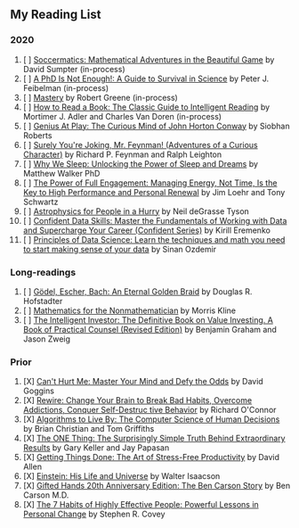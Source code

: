 ## My Reading List

### 2020


1. [ ] [Soccermatics: Mathematical Adventures in the Beautiful Game](https://www.amazon.com/gp/product/1472924142/ref=ppx_yo_dt_b_asin_title_o00_s00?ie=UTF8&psc=1) by David Sumpter (in-process)
1. [ ] [A PhD Is Not Enough!: A Guide to Survival in Science](https://www.amazon.com/gp/product/0465022227/ref=ppx_yo_dt_b_search_asin_image?ie=UTF8&psc=1) by Peter J. Feibelman (in-process)
1. [ ] [Mastery](https://www.amazon.com/gp/product/014312417X/ref=ppx_yo_dt_b_search_asin_image?ie=UTF8&psc=1) by Robert Greene (in-process)
1. [ ] [How to Read a Book: The Classic Guide to Intelligent Reading](https://www.amazon.com/gp/product/0671212095/ref=ppx_yo_dt_b_search_asin_image?ie=UTF8&psc=1) by Mortimer J. Adler and Charles Van Doren (in-process)
1. [ ] [Genius At Play: The Curious Mind of John Horton Conway](https://www.amazon.com/gp/product/1620405954/ref=ppx_yo_dt_b_asin_title_o00_s00?ie=UTF8&psc=1) by Siobhan Roberts
1. [ ] [Surely You're Joking, Mr. Feynman! (Adventures of a Curious Character)](https://www.amazon.com/gp/product/0393316041/ref=ppx_yo_dt_b_search_asin_image?ie=UTF8&psc=1) by Richard P. Feynman and Ralph Leighton
1. [ ] [Why We Sleep: Unlocking the Power of Sleep and Dreams](https://www.amazon.com/gp/product/1501144324/ref=ppx_yo_dt_b_search_asin_image?ie=UTF8&psc=1) by Matthew Walker PhD
1. [ ] [The Power of Full Engagement: Managing Energy, Not Time, Is the Key to High Performance and Personal Renewal](https://www.amazon.com/gp/product/0743226755/ref=ppx_yo_dt_b_search_asin_image?ie=UTF8&psc=1) by Jim Loehr and Tony Schwartz
1. [ ] [Astrophysics for People in a Hurry](https://www.amazon.com/gp/product/0393609391/ref=ppx_yo_dt_b_search_asin_image?ie=UTF8&psc=1) by Neil deGrasse Tyson
1. [ ] [Confident Data Skills: Master the Fundamentals of Working with Data and Supercharge Your Career (Confident Series)](https://www.amazon.com/gp/product/0749481544/ref=ppx_yo_dt_b_search_asin_image?ie=UTF8&psc=1) by Kirill Eremenko
1. [ ] [Principles of Data Science: Learn the techniques and math you need to start making sense of your data](https://www.amazon.com/gp/product/1785887912/ref=ppx_yo_dt_b_search_asin_image?ie=UTF8&psc=1) by Sinan Ozdemir

### Long-readings
1. [ ] [Gödel, Escher, Bach: An Eternal Golden Braid](https://www.amazon.com/gp/product/0465026567/ref=ppx_yo_dt_b_search_asin_image?ie=UTF8&psc=1) by Douglas R. Hofstadter
1. [ ] [Mathematics for the Nonmathematician](https://www.amazon.com/gp/product/0486248232/ref=ppx_yo_dt_b_search_asin_image?ie=UTF8&psc=1) by Morris Kline
1. [ ] [The Intelligent Investor: The Definitive Book on Value Investing. A Book of Practical Counsel (Revised Edition)](https://www.amazon.com/gp/product/0060555661/ref=ppx_yo_dt_b_search_asin_image?ie=UTF8&psc=1) by Benjamin Graham and Jason Zweig 


### Prior

1. [X] [Can't Hurt Me: Master Your Mind and Defy the Odds](https://www.amazon.com/gp/product/1544512287/ref=ppx_yo_dt_b_search_asin_image?ie=UTF8&psc=1) by David Goggins
1. [X] [Rewire: Change Your Brain to Break Bad Habits, Overcome Addictions, Conquer Self-Destruc tive Behavior](https://www.amazon.com/gp/product/0147516323/ref=ppx_yo_dt_b_search_asin_image?ie=UTF8&psc=1) by Richard O'Connor
1. [X] [Algorithms to Live By: The Computer Science of Human Decisions](https://www.amazon.com/gp/product/1627790365/ref=ppx_yo_dt_b_search_asin_image?ie=UTF8&psc=1) by Brian Christian and Tom Griffiths
1. [X] [The ONE Thing: The Surprisingly Simple Truth Behind Extraordinary Results](https://www.amazon.com/gp/product/B00C1BHQXK/ref=ppx_yo_dt_b_search_asin_image?ie=UTF8&psc=1) by Gary Keller and Jay Papasan
1. [X] [Getting Things Done: The Art of Stress-Free Productivity](https://www.amazon.com/gp/product/0143126563/ref=ppx_yo_dt_b_search_asin_image?ie=UTF8&psc=1) by David Allen
1. [X] [Einstein: His Life and Universe](https://www.amazon.com/gp/product/B000PC0S0K/ref=ppx_yo_dt_b_search_asin_image?ie=UTF8&psc=1) by Walter Isaacson
1. [X] [Gifted Hands 20th Anniversary Edition: The Ben Carson Story](https://www.amazon.com/gp/product/B004R1PVR0/ref=ppx_yo_dt_b_search_asin_image?ie=UTF8&psc=1) by Ben Carson M.D.
1. [X] [The 7 Habits of Highly Effective People: Powerful Lessons in Personal Change](https://www.amazon.com/gp/product/1451639619/ref=ppx_yo_dt_b_search_asin_image?ie=UTF8&psc=1) by Stephen R. Covey

